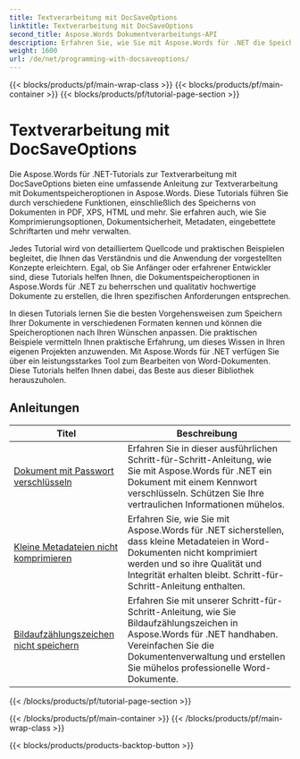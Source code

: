 ```yaml
---
title: Textverarbeitung mit DocSaveOptions
linktitle: Textverarbeitung mit DocSaveOptions
second_title: Aspose.Words Dokumentverarbeitungs-API
description: Erfahren Sie, wie Sie mit Aspose.Words für .NET die Speicheroptionen für Word-Dokumente anpassen. Die Tutorials führen Sie durch die verschiedenen verfügbaren Optionen, wie Dateiformat, Komprimierung und Kennwortschutz.
weight: 1600
url: /de/net/programming-with-docsaveoptions/
---
```


{{< blocks/products/pf/main-wrap-class >}}
{{< blocks/products/pf/main-container >}}
{{< blocks/products/pf/tutorial-page-section >}}

# Textverarbeitung mit DocSaveOptions

Die Aspose.Words für .NET-Tutorials zur Textverarbeitung mit DocSaveOptions bieten eine umfassende Anleitung zur Textverarbeitung mit Dokumentspeicheroptionen in Aspose.Words. Diese Tutorials führen Sie durch verschiedene Funktionen, einschließlich des Speicherns von Dokumenten in PDF, XPS, HTML und mehr. Sie erfahren auch, wie Sie Komprimierungsoptionen, Dokumentsicherheit, Metadaten, eingebettete Schriftarten und mehr verwalten.

Jedes Tutorial wird von detailliertem Quellcode und praktischen Beispielen begleitet, die Ihnen das Verständnis und die Anwendung der vorgestellten Konzepte erleichtern. Egal, ob Sie Anfänger oder erfahrener Entwickler sind, diese Tutorials helfen Ihnen, die Dokumentspeicheroptionen in Aspose.Words für .NET zu beherrschen und qualitativ hochwertige Dokumente zu erstellen, die Ihren spezifischen Anforderungen entsprechen.

In diesen Tutorials lernen Sie die besten Vorgehensweisen zum Speichern Ihrer Dokumente in verschiedenen Formaten kennen und können die Speicheroptionen nach Ihren Wünschen anpassen. Die praktischen Beispiele vermitteln Ihnen praktische Erfahrung, um dieses Wissen in Ihren eigenen Projekten anzuwenden. Mit Aspose.Words für .NET verfügen Sie über ein leistungsstarkes Tool zum Bearbeiten von Word-Dokumenten. Diese Tutorials helfen Ihnen dabei, das Beste aus dieser Bibliothek herauszuholen.

 ## Anleitungen
| Titel | Beschreibung |
| --- | --- |
| [Dokument mit Passwort verschlüsseln](./encrypt-document-with-password/) | Erfahren Sie in dieser ausführlichen Schritt-für-Schritt-Anleitung, wie Sie mit Aspose.Words für .NET ein Dokument mit einem Kennwort verschlüsseln. Schützen Sie Ihre vertraulichen Informationen mühelos. |
| [Kleine Metadateien nicht komprimieren](./do-not-compress-small-metafiles/) | Erfahren Sie, wie Sie mit Aspose.Words für .NET sicherstellen, dass kleine Metadateien in Word-Dokumenten nicht komprimiert werden und so ihre Qualität und Integrität erhalten bleibt. Schritt-für-Schritt-Anleitung enthalten. |
| [Bildaufzählungszeichen nicht speichern](./do-not-save-picture-bullet/) | Erfahren Sie mit unserer Schritt-für-Schritt-Anleitung, wie Sie Bildaufzählungszeichen in Aspose.Words für .NET handhaben. Vereinfachen Sie die Dokumentenverwaltung und erstellen Sie mühelos professionelle Word-Dokumente. |
{{< /blocks/products/pf/tutorial-page-section >}}

{{< /blocks/products/pf/main-container >}}
{{< /blocks/products/pf/main-wrap-class >}}

{{< blocks/products/products-backtop-button >}}
